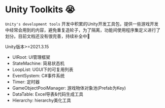 # Unity Toolkits :sob:

`Unity's development tools` 开发中积累的Unity开发工具包，提供一些游戏开发中经常会用到的内容，避免重复造轮子，为了隔离，功能间使用程序集定义进行了划分。目前文档还没有很完善，持续补全中:briefcase:

Unity版本>=2021.3.15

- UIRoot: UI管理框架
- StateMachine: 简易状态机
- LoopList: UGUI下的可复用列表
- EventSystem: C#事件系统
- Timer: 定时器
- GameObjectPoolManager: 游戏物体对象池(Prefab为Key)
- DataTable: Excel导表&代码生成工具
- Hierarchy: hierarchy美化工具
